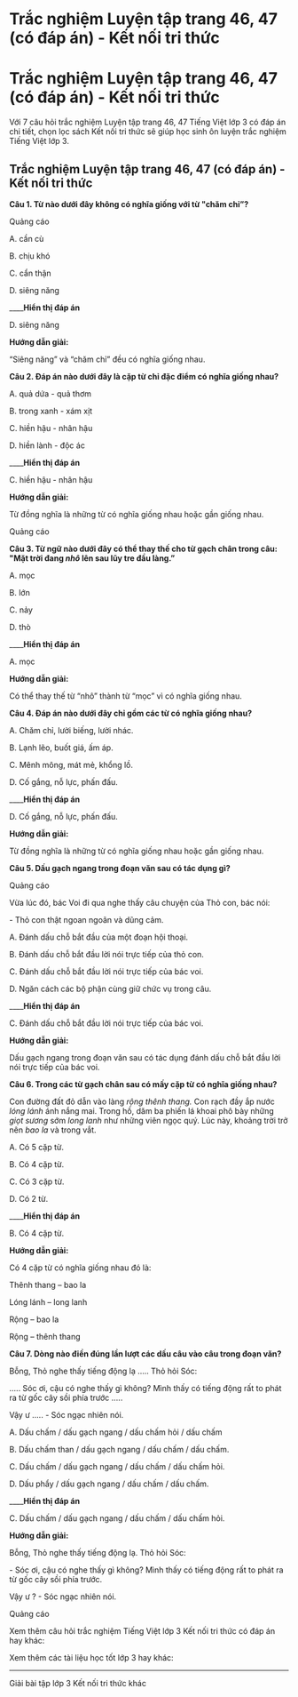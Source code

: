 # Trắc nghiệm Luyện tập trang 46, 47 (có đáp án) - Kết nối tri thức

# Trắc nghiệm Luyện tập trang 46, 47 (có đáp án) - Kết nối tri thức

Với 7 câu hỏi trắc nghiệm Luyện tập trang 46, 47 Tiếng Việt lớp 3 có đáp án chi tiết, chọn lọc sách Kết nối tri thức sẽ giúp học sinh ôn luyện trắc nghiệm Tiếng Việt lớp 3.

## Trắc nghiệm Luyện tập trang 46, 47 (có đáp án) - Kết nối tri thức

**Câu 1. Từ nào dưới đây không có nghĩa giống với từ "chăm chỉ”?**

Quảng cáo

A. cần cù

B. chịu khó

C. cẩn thận

D. siêng năng

____**Hiển thị đáp án**

D. siêng năng

**Hướng dẫn giải:**

“Siêng năng” và “chăm chỉ” đều có nghĩa giống nhau.

**Câu 2. Đáp án nào dưới đây là cặp từ chỉ đặc điểm có nghĩa giống nhau?**

A. quả dứa - quả thơm

B. trong xanh - xám xịt

C. hiền hậu - nhân hậu

D. hiền lành - độc ác

____**Hiển thị đáp án**

C. hiền hậu - nhân hậu

**Hướng dẫn giải:**

Từ đồng nghĩa là những từ có nghĩa giống nhau hoặc gần giống nhau.

Quảng cáo

**Câu 3. Từ ngữ nào dưới đây có thể thay thế cho từ gạch chân trong câu: "Mặt trời đang _nhô_ lên sau lũy tre đầu làng.”**

A. mọc

B. lớn

C. nảy

D. thò

____**Hiển thị đáp án**

A. mọc

**Hướng dẫn giải:**

Có thể thay thế từ “nhô” thành từ “mọc” vì có nghĩa giống nhau.

**Câu 4. Đáp án nào dưới đây chỉ gồm các từ có nghĩa giống nhau?**

A. Chăm chỉ, lười biếng, lười nhác. 

B. Lạnh lẽo, buốt giá, ấm áp. 

C. Mênh mông, mát mẻ, khổng lồ.

D. Cố gắng, nỗ lực, phấn đấu.

____**Hiển thị đáp án**

D. Cố gắng, nỗ lực, phấn đấu.

**Hướng dẫn giải:**

Từ đồng nghĩa là những từ có nghĩa giống nhau hoặc gần giống nhau.

**Câu 5. Dấu gạch ngang trong đoạn văn sau có tác dụng gì?**

Quảng cáo

Vừa lúc đó, bác Voi đi qua nghe thấy câu chuyện của Thỏ con, bác nói: 

\- Thỏ con thật ngoan ngoãn và dũng cảm.

A. Đánh dấu chỗ bắt đầu của một đoạn hội thoại. 

B. Đánh dấu chỗ bắt đầu lời nói trực tiếp của thỏ con. 

C. Đánh dấu chỗ bắt đầu lời nói trực tiếp của bác voi.

D. Ngăn cách các bộ phận cùng giữ chức vụ trong câu.

____**Hiển thị đáp án**

C. Đánh dấu chỗ bắt đầu lời nói trực tiếp của bác voi.

**Hướng dẫn giải:**

Dấu gạch ngang trong đoạn văn sau có tác dụng đánh dấu chỗ bắt đầu lời nói trực tiếp của bác voi.

**Câu 6. Trong các từ gạch chân sau có mấy cặp từ có nghĩa giống nhau?**

Con đường đất đỏ dẫn vào làng _rộng thênh thang._ Con rạch đầy ắp nước _lóng lánh_ ánh nắng mai. Trong hồ, dăm ba phiến lá khoai phô bày những _giọt sương_ sớm _long lanh_ như những viên ngọc quý. Lúc này, khoảng trời trở nên _bao la_ và trong vắt. 

A. Có 5 cặp từ.

B. Có 4 cặp từ.

C. Có 3 cặp từ.

D. Có 2 từ.

____**Hiển thị đáp án**

B. Có 4 cặp từ.

**Hướng dẫn giải:**

Có 4 cặp từ có nghĩa giống nhau đó là:

Thênh thang – bao la

Lóng lánh – long lanh

Rộng – bao la

Rộng – thênh thang

**Câu 7. Dòng nào điền đúng lần lượt các dấu câu vào câu trong đoạn văn?**

Bỗng, Thỏ nghe thấy tiếng động lạ ….. Thỏ hỏi Sóc:

….. Sóc ơi, cậu có nghe thấy gì không? Mình thấy có tiếng động rất to phát ra từ gốc cây sồi phía trước ….. 

Vậy ư ….. - Sóc ngạc nhiên nói.

A. Dấu chấm / dấu gạch ngang / dấu chấm hỏi / dấu chấm 

B. Dấu chấm than / dấu gạch ngang / dấu chấm / dấu chấm. 

C. Dấu chấm / dấu gạch ngang / dấu chấm / dấu chấm hỏi. 

D. Dấu phẩy / dấu gạch ngang / dấu chấm / dấu chấm.

____**Hiển thị đáp án**

C. Dấu chấm / dấu gạch ngang / dấu chấm / dấu chấm hỏi. 

**Hướng dẫn giải:**

Bỗng, Thỏ nghe thấy tiếng động lạ. Thỏ hỏi Sóc:

\- Sóc ơi, cậu có nghe thấy gì không? Mình thấy có tiếng động rất to phát ra từ gốc cây sồi phía trước.

Vậy ư ? - Sóc ngạc nhiên nói.

Quảng cáo

Xem thêm câu hỏi trắc nghiệm Tiếng Việt lớp 3 Kết nối tri thức có đáp án hay khác:

Xem thêm các tài liệu học tốt lớp 3 hay khác:

* * *

Giải bài tập lớp 3 Kết nối tri thức khác
